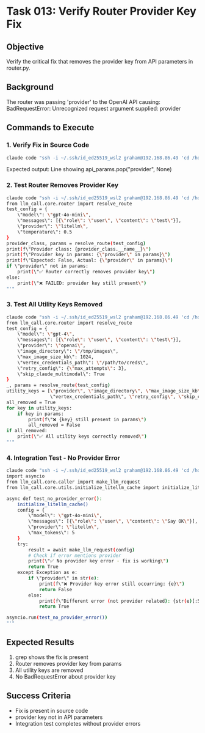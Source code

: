 # Task 013: Verify Router Provider Key Fix

## Objective
Verify the critical fix that removes the provider key from API parameters in router.py.

## Background
The router was passing 'provider' to the OpenAI API causing: BadRequestError: Unrecognized request argument supplied: provider

## Commands to Execute

### 1. Verify Fix in Source Code
```bash
claude code "ssh -i ~/.ssh/id_ed25519_wsl2 graham@192.168.86.49 'cd /home/graham/workspace/experiments/llm_call/ && grep -n "api_params.pop.*provider" src/llm_call/core/router.py'"
```

Expected output: Line showing api_params.pop("provider", None)

### 2. Test Router Removes Provider Key
```bash
claude code "ssh -i ~/.ssh/id_ed25519_wsl2 graham@192.168.86.49 'cd /home/graham/workspace/experiments/llm_call/ && source .venv/bin/activate && cd src && python -c "
from llm_call.core.router import resolve_route
test_config = {
    \"model\": \"gpt-4o-mini\",
    \"messages\": [{\"role\": \"user\", \"content\": \"test\"}],
    \"provider\": \"litellm\",
    \"temperature\": 0.5
}
provider_class, params = resolve_route(test_config)
print(f\"Provider class: {provider_class.__name__}\")
print(f\"Provider key in params: {\"provider\" in params}\")
print(f\"Expected: False, Actual: {\"provider\" in params}\")
if \"provider\" not in params:
    print(\"✅ Router correctly removes provider key\")
else:
    print(\"❌ FAILED: provider key still present\")
"'"
```

### 3. Test All Utility Keys Removed
```bash
claude code "ssh -i ~/.ssh/id_ed25519_wsl2 graham@192.168.86.49 'cd /home/graham/workspace/experiments/llm_call/ && source .venv/bin/activate && cd src && python -c "
from llm_call.core.router import resolve_route
test_config = {
    \"model\": \"gpt-4\",
    \"messages\": [{\"role\": \"user\", \"content\": \"test\"}],
    \"provider\": \"openai\",
    \"image_directory\": \"/tmp/images\",
    \"max_image_size_kb\": 1024,
    \"vertex_credentials_path\": \"/path/to/creds\",
    \"retry_config\": {\"max_attempts\": 3},
    \"skip_claude_multimodal\": True
}
_, params = resolve_route(test_config)
utility_keys = [\"provider\", \"image_directory\", \"max_image_size_kb\", 
                \"vertex_credentials_path\", \"retry_config\", \"skip_claude_multimodal\"]
all_removed = True
for key in utility_keys:
    if key in params:
        print(f\"❌ {key} still present in params\")
        all_removed = False
if all_removed:
    print(\"✅ All utility keys correctly removed\")
"'"
```

### 4. Integration Test - No Provider Error
```bash
claude code "ssh -i ~/.ssh/id_ed25519_wsl2 graham@192.168.86.49 'cd /home/graham/workspace/experiments/llm_call/ && source .venv/bin/activate && cd src && python -c "
import asyncio
from llm_call.core.caller import make_llm_request
from llm_call.core.utils.initialize_litellm_cache import initialize_litellm_cache

async def test_no_provider_error():
    initialize_litellm_cache()
    config = {
        \"model\": \"gpt-4o-mini\",
        \"messages\": [{\"role\": \"user\", \"content\": \"Say OK\"}],
        \"provider\": \"litellm\",
        \"max_tokens\": 5
    }
    try:
        result = await make_llm_request(config)
        # Check if error mentions provider
        print(\"✅ No provider key error - fix is working\")
        return True
    except Exception as e:
        if \"provider\" in str(e):
            print(f\"❌ Provider key error still occurring: {e}\")
            return False
        else:
            print(f\"Different error (not provider related): {str(e)[:50]}\")
            return True

asyncio.run(test_no_provider_error())
"'"
```

## Expected Results
1. grep shows the fix is present
2. Router removes provider key from params
3. All utility keys are removed
4. No BadRequestError about provider key

## Success Criteria
- Fix is present in source code
- provider key not in API parameters
- Integration test completes without provider errors

